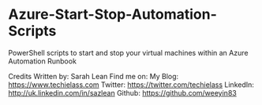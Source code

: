 # Azure-Start-Stop-Automation-Scripts
PowerShell scripts to start and stop your virtual machines within an Azure Automation Runbook



Credits
Written by: Sarah Lean
Find me on:
My Blog: https://www.techielass.com
Twitter: https://twitter.com/techielass
LinkedIn: http://uk.linkedin.com/in/sazlean
Github: https://github.com/weeyin83
